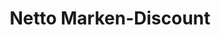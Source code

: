 ---
title: "Netto Marken-Discount"
url: /bad-berneck-im-fichtelgebirge/netto-marken-discount/
shop: Supermarkt
---